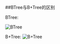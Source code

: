 ##BTree与B+Tree的区别

BTree:

![BTree](https://blog-images12.oss-cn-beijing.aliyuncs.com/B%2BTree.png)

B+Tree:
![B+Tree](https://blog-images12.oss-cn-beijing.aliyuncs.com/BTree.png)